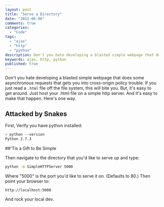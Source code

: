 ```yaml
---
layout: post
title: "Serve a Directory"
date: "2012-06-06"
comments: true
categories:
  - "Code"
tags:
  - "ajax"
  - "http"
  - "python"
description: Don't you hate developing a blasted simple webpage that does some asynchronous requests that gets you into cross-origin policy trouble.  If you just read a 
keywords: ajax, http, python
published: true
---
```


Don't you hate developing a blasted simple webpage that does some asynchronous requests that gets you into cross-origin policy trouble.  If you just read a `.html` file off the file system, this will bite you.  But, it's easy to get around.  Just host your .html file on a simple http server.  And it's easy to make that happen.  Here's one way.

<!--more-->

## Attacked by Snakes

First, Verify you have python installed:

```bash
> python --version
Python 2.7.3
```

##'Tis a Gift to Be Simple

Then navigate to the directory that you'd like to serve up and type:

```bash
python -m SimpleHTTPServer 5000
```

Where "5000" is the port you'd like to serve it on.  (Defaults to 80.)  Then point your browser to:

    http://localhost:5000

And rock your local dev.

  
